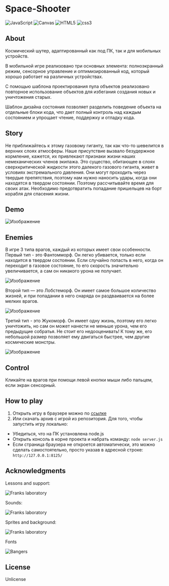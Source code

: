 # Space-Shooter
<img src="https://img.shields.io/badge/JavaScript-004524?style=for-the-badge&logo=javascript&logoColor=yellow" alt="JavaScript"> <img src="https://img.shields.io/badge/Canvas-6495ed?style=for-the-badge&logo=html5&logoColor=#E34F26" alt="Canvas">
<img src="https://img.shields.io/badge/HTML5-004524?style=for-the-badge&logo=html5&logoColor=#E34F26" alt="HTML5">
<img src="https://img.shields.io/badge/CSS3-004524?style=for-the-badge&logo=css3&logoColor=#E34F26" alt="css3">

## About
Космический шутер, адаптированный как под ПК, так и для мобильных устройств.

В мобильной игре реализовано три основных элемента: полноэкранный режим, сенсорное управление и оптимизированный код, который хорошо работает на различных устройствах.

С помощью шаблона проектирования пула объектов реализовано повторное использование объектов для избегания создания новых и уничтожения старых. 

Шаблон дизайна состояния позволяет разделить поведение объекта на отдельные блоки кода, что дает полный контроль над каждым состоянием и упрощает чтение, поддержку и отладку кода.

## Story
Не приближайтесь к этому газовому гиганту, так как что-то шевелится в верхних слоях атмосферы. Наше присутствие вызвало безудержное кормление, кажется, их привлекают признаки жизни наших немеханических членов экипажа. Это существо, обитающее в слоях сверхкритической жидкости этого далекого газового гиганта, живет в условиях экстремального давления. Они могут проходить через твердые препятствия, поэтому нам нужно наносить удары, когда они находятся в твердом состоянии. Поэтому рассчитывайте время для своих атак. Необходимо предотвратить попадание пришельцев на борт корабля для спасения жизни.

## Demo
![Изображение][1]

## Enemies
В игре 3 типа врагов, каждый из которых имеет свои особенности.
Первый тип - это Фантомморф. Он легко убивается, только если находится в твердом состоянии. Если случайно попасть в него, когда он переходит
в газовое состояние, то его скорость значительно увеличивается, а сам он никакого урона не получает.

![Изображение][2]

Второй тип — это Лобстеморф. Он имеет самое большое количество жизней, и при попадании в него снаряда он раздваивается на более мелких врагов.

![Изображение][3]

Третий тип - это Жукоморф. Он имеет одну жизнь, поэтому его легко уничтожить, но сам он может нанести не меньше урона, чем его предыдущие собратья. Не стоит его недооценивать! К тому же, его небольшой размер позволяет ему двигаться быстрее, чем другие космические монстры.

![Изображение][4]

## Control
Кликайте на врагов при помощи левой кнопки мыши либо пальцем, если экран сенсорный.

## How to play
1. Открыть игру в браузере можно по [ссылке](https://mogrima.github.io/Space-Shooter/)
2. Или скачать архив с игрой из репозитория. Для того, чтобы запустить игру локально:
  * Убедиться, что на ПК установлена node.js
  * Открыть консоль в корне проекта и набрать команду:
  ```node server.js ```
  * Если страница браузера не откроется автоматически, это можно сделать самостоятельно, просто указав в адресной строке: ```http://127.0.0.1:8125/```

## Acknowledgments
Lessons and support:

<img src="https://img.shields.io/badge/Franks laboratory -ffd700?style=for-the-badge&logo=youtube&logoColor=#FF0000" alt="Franks laboratory ">

Sounds:

<img src="https://img.shields.io/badge/Franks laboratory -ffd700?style=for-the-badge&logo=youtube&logoColor=#FF0000" alt="Franks laboratory ">

Sprites and background:

<img src="https://img.shields.io/badge/Franks laboratory -ffd700?style=for-the-badge&logo=youtube&logoColor=#FF0000" alt="Franks laboratory ">

Fonts

<img src="https://img.shields.io/badge/Bangers -ffd700?style=for-the-badge&logo=googlefonts&logoColor=#4285F4" alt="Bangers ">

## License

Unlicense

[1]:Assets/Preview/rceDqKaU3nY.jpg
[2]:Assets/Preview/phantomorph-preview.png
[3]:Assets/Preview/lobstermorph-preview.png
[4]:Assets/Preview/beetlemorph-preview.png
